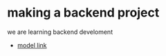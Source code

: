 # making a backend project
 we  are learning backend develoment
- [model link](https://app.eraser.io/workspace/YtPqZ1VogxGy1jzIDkzj)